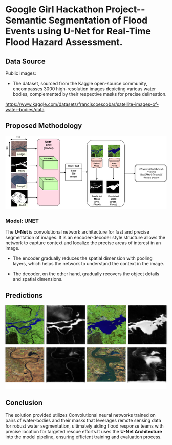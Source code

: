 # Google Girl Hackathon Project--Semantic Segmentation of Flood Events using U-Net for Real-Time Flood Hazard Assessment.
## Data Source

Public images: 
- The dataset, sourced from the Kaggle open-source community, encompasses 3000 high-resolution images depicting various water bodies, complemented by their respective masks for precise delineation.

https://www.kaggle.com/datasets/franciscoescobar/satellite-images-of-water-bodies/data



## Proposed Methodology
![plot](imgs/U-Net_Architecture_Diagram.png)


### Model: UNET 
The <b> U-Net </b> is convolutional network architecture for fast and precise segmentation of images. It is an encoder-decoder style structure allows the network to capture context and localize the precise areas of interest in an image.<br>

- The encoder gradually reduces the spatial dimension with pooling layers, which helps the network to understand the context in the image.

- The decoder, on the other hand, gradually recovers the object details and spatial dimensions.

## Predictions

![alt text](imgs/1.png)
![alt text](imgs/2.png)



          
## Conclusion
The solution provided utilizes Convolutional neural networks trained on pairs of water-bodies and their masks that leverages remote sensing data for robust water segmentation, ultimately aiding flood response teams with precise location for targeted rescue efforts.It uses the <b>U-Net Architecture</b> into the model pipeline, ensuring efficient training and evaluation process.